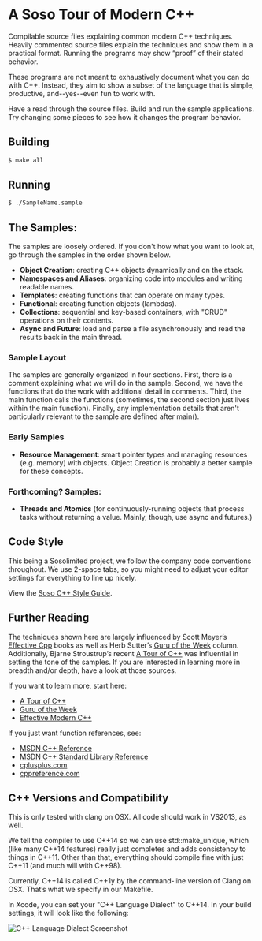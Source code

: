 
A Soso Tour of Modern C++
=========================

Compilable source files explaining common modern C++ techniques. Heavily commented source files explain the techniques and show them in a practical format. Running the programs may show “proof” of their stated behavior.

These programs are not meant to exhaustively document what you can do with C++. Instead, they aim to show a subset of the language that is simple, productive, and--yes--even fun to work with.

Have a read through the source files. Build and run the sample applications. Try changing some pieces to see how it changes the program behavior.

## Building
```bash
$ make all
```

## Running
```bash
$ ./SampleName.sample
```

## The Samples:

The samples are loosely ordered. If you don't how what you want to look at, go through the samples in the order shown below.

- __Object Creation__: creating C++ objects dynamically and on the stack.
- __Namespaces and Aliases__: organizing code into modules and writing readable names.
- __Templates__: creating functions that can operate on many types.
- __Functional__: creating function objects (lambdas).
- __Collections__: sequential and key-based containers, with "CRUD" operations on their contents.
- __Async and Future__: load and parse a file asynchronously and read the results back in the main thread.

### Sample Layout

The samples are generally organized in four sections. First, there is a comment explaining what we will do in the sample. Second, we have the functions that do the work with additional detail in comments. Third, the main function calls the functions (sometimes, the second section just lives within the main function). Finally, any implementation details that aren't particularly relevant to the sample are defined after main().

### Early Samples
- __Resource Management__: smart pointer types and managing resources (e.g. memory) with objects. Object Creation is probably a better sample for these concepts.

### Forthcoming? Samples:
- __Threads and Atomics__ (for continuously-running objects that process tasks without returning a value. Mainly, though, use async and futures.)

## Code Style

This being a Sosolimited project, we follow the company code conventions throughout. We use 2-space tabs, so you might need to adjust your editor settings for everything to line up nicely.

View the [Soso C++ Style Guide](STYLE.md?ts=2).

## Further Reading

The techniques shown here are largely influenced by Scott Meyer’s [Effective Cpp](http://www.aristeia.com/books.html) books as well as Herb Sutter’s [Guru of the Week](http://herbsutter.com/gotw/) column. Additionally, Bjarne Stroustrup’s recent [A Tour of C++](http://www.stroustrup.com/Tour.html) was influential in setting the tone of the samples. If you are interested in learning more in breadth and/or depth, have a look at those sources.

If you want to learn more, start here:
- [A Tour of C++](http://www.stroustrup.com/Tour.html)
- [Guru of the Week](http://herbsutter.com/gotw/)
- [Effective Modern C++](http://shop.oreilly.com/product/0636920033707.do)

If you just want function references, see:
- [MSDN C++ Reference](http://msdn.microsoft.com/en-us/library/3bstk3k5.aspx)
- [MSDN C++ Standard Library Reference](http://msdn.microsoft.com/en-us/library/cscc687y.aspx)
- [cplusplus.com](http://www.cplusplus.com/reference/)
- [cppreference.com](http://en.cppreference.com/w/)

## C++ Versions and Compatibility

This is only tested with clang on OSX. All code should work in VS2013, as well.

We tell the compiler to use C++14 so we can use std::make_unique, which (like many C++14 features) really just completes and adds consistency to things in C++11. Other than that, everything should compile fine with just C++11 (and much will with C++98).

Currently, C++14 is called C++1y by the command-line version of Clang on OSX. That’s what we specify in our Makefile.

In Xcode, you can set your "C++ Language Dialect" to C++14. In your build settings, it will look like the following:

![C++ Language Dialect Screenshot](https://cloud.githubusercontent.com/assets/81553/5036817/f7f51060-6b50-11e4-8f81-9f41fbabc23c.png)
